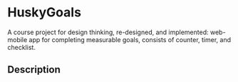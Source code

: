 # HuskyGoals

A course project for design thinking, re-designed, and implemented: web-mobile app for completing measurable goals, consists of counter, timer, and checklist.

## Description

